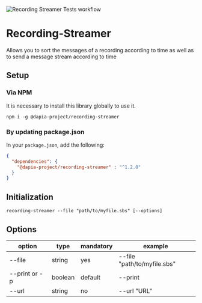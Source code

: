 ![Recording Streamer Tests workflow](https://github.com/DApIA-Project/Recording-Streamer/actions/workflows/node-tests.yml/badge.svg)

# Recording-Streamer
Allows you to sort the messages of a recording according to time as well as to send a message stream according to time

## Setup

### Via NPM

It is necessary to install this library globally to use it.
```console
npm i -g @dapia-project/recording-streamer
```

### By updating package.json

In your `package.json`, add the following:

```json
{
  "dependencies": {
    "@dapia-project/recording-streamer" : "^1.2.0"
  }
}
```

## Initialization

```shell
recording-streamer --file "path/to/myfile.sbs" [--options]
```
## Options

| option        | type    | mandatory | example                 |
|---------------|---------|-----------|-------------------------|
| --file        | string  | yes       | --file "path/to/myfile.sbs" |
| --print or -p | boolean | default   | --print                 |
| --url         | string  | no        | --url "URL"             |




